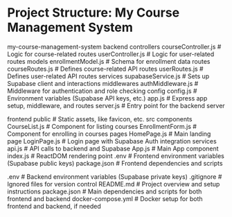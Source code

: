 # Project Structure: My Course Management System

my-course-management-system
  backend
    controllers
      courseController.js        # Logic for course-related routes
      userController.js          # Logic for user-related routes
    models
      enrollmentModel.js         # Schema for enrollment data
    routes
      courseRoutes.js            # Defines course-related API routes
      userRoutes.js              # Defines user-related API routes
    services
      supabaseService.js         # Sets up Supabase client and interactions
    middlewares
      authMiddleware.js          # Middleware for authentication and role checking
    config
      config.js                  # Environment variables (Supabase API keys, etc.)
    app.js                       # Express app setup, middleware, and routes
    server.js                    # Entry point for the backend server

  frontend
    public                       # Static assets, like favicon, etc.
    src
      components
        CourseList.js            # Component for listing courses
        EnrollmentForm.js        # Component for enrolling in courses
      pages
        HomePage.js              # Main landing page
        LoginPage.js             # Login page with Supabase Auth integration
      services
        api.js                   # API calls to backend and Supabase
      App.js                     # Main App component
      index.js                   # ReactDOM rendering point
    .env                         # Frontend environment variables (Supabase public keys)
    package.json                 # Frontend dependencies and scripts

  .env                           # Backend environment variables (Supabase private keys)
  .gitignore                     # Ignored files for version control
  README.md                      # Project overview and setup instructions
  package.json                   # Main dependencies and scripts for both frontend and backend
  docker-compose.yml             # Docker setup for both frontend and backend, if needed
